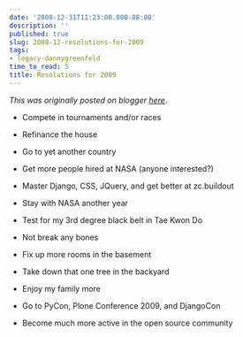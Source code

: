 ```yaml
---
date: '2008-12-31T11:23:00.000-08:00'
description: ''
published: true
slug: 2008-12-resolutions-for-2009
tags:
- legacy-dannygreenfeld
time_to_read: 5
title: Resolutions for 2009
---
```


*This was originally posted on blogger [here](https://dannygreenfeld.blogspot.com/2008/12/resolutions-for-2009.html)*.



- Compete in tournaments and/or races



- Refinance the house



- Go to yet another country



- Get more people hired at NASA (anyone interested?)



- Master Django, CSS, JQuery, and get better at zc.buildout



- Stay with NASA another year



- Test for my 3rd degree black belt in Tae Kwon Do



- Not break any bones



- Fix up more rooms in the basement



- Take down that one tree in the backyard



- Enjoy my family more



- Go to PyCon, Plone Conference 2009, and DjangoCon



- Become much more active in the open source community


